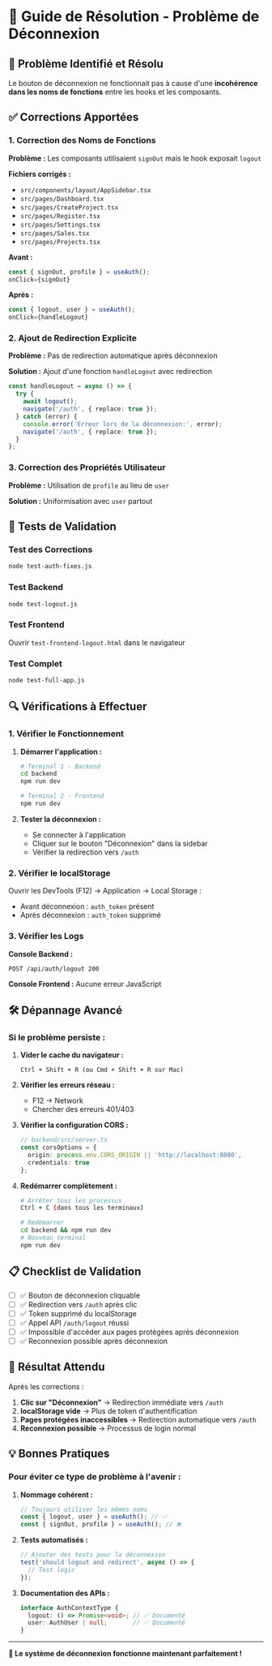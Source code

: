 # 🔧 Guide de Résolution - Problème de Déconnexion

## 🎯 Problème Identifié et Résolu

Le bouton de déconnexion ne fonctionnait pas à cause d'une **incohérence dans les noms de fonctions** entre les hooks et les composants.

## ✅ Corrections Apportées

### 1. **Correction des Noms de Fonctions**

**Problème :** Les composants utilisaient `signOut` mais le hook exposait `logout`

**Fichiers corrigés :**
- `src/components/layout/AppSidebar.tsx`
- `src/pages/Dashboard.tsx`
- `src/pages/CreateProject.tsx`
- `src/pages/Register.tsx`
- `src/pages/Settings.tsx`
- `src/pages/Sales.tsx`
- `src/pages/Projects.tsx`

**Avant :**
```typescript
const { signOut, profile } = useAuth();
onClick={signOut}
```

**Après :**
```typescript
const { logout, user } = useAuth();
onClick={handleLogout}
```

### 2. **Ajout de Redirection Explicite**

**Problème :** Pas de redirection automatique après déconnexion

**Solution :** Ajout d'une fonction `handleLogout` avec redirection

```typescript
const handleLogout = async () => {
  try {
    await logout();
    navigate('/auth', { replace: true });
  } catch (error) {
    console.error('Erreur lors de la déconnexion:', error);
    navigate('/auth', { replace: true });
  }
};
```

### 3. **Correction des Propriétés Utilisateur**

**Problème :** Utilisation de `profile` au lieu de `user`

**Solution :** Uniformisation avec `user` partout

## 🧪 Tests de Validation

### Test des Corrections
```bash
node test-auth-fixes.js
```

### Test Backend
```bash
node test-logout.js
```

### Test Frontend
Ouvrir `test-frontend-logout.html` dans le navigateur

### Test Complet
```bash
node test-full-app.js
```

## 🔍 Vérifications à Effectuer

### 1. **Vérifier le Fonctionnement**

1. **Démarrer l'application :**
   ```bash
   # Terminal 1 - Backend
   cd backend
   npm run dev
   
   # Terminal 2 - Frontend  
   npm run dev
   ```

2. **Tester la déconnexion :**
   - Se connecter à l'application
   - Cliquer sur le bouton "Déconnexion" dans la sidebar
   - Vérifier la redirection vers `/auth`

### 2. **Vérifier le localStorage**

Ouvrir les DevTools (F12) → Application → Local Storage :
- Avant déconnexion : `auth_token` présent
- Après déconnexion : `auth_token` supprimé

### 3. **Vérifier les Logs**

**Console Backend :**
```
POST /api/auth/logout 200
```

**Console Frontend :**
Aucune erreur JavaScript

## 🛠️ Dépannage Avancé

### Si le problème persiste :

1. **Vider le cache du navigateur :**
   ```
   Ctrl + Shift + R (ou Cmd + Shift + R sur Mac)
   ```

2. **Vérifier les erreurs réseau :**
   - F12 → Network
   - Chercher des erreurs 401/403

3. **Vérifier la configuration CORS :**
   ```typescript
   // backend/src/server.ts
   const corsOptions = {
     origin: process.env.CORS_ORIGIN || 'http://localhost:8080',
     credentials: true
   };
   ```

4. **Redémarrer complètement :**
   ```bash
   # Arrêter tous les processus
   Ctrl + C (dans tous les terminaux)
   
   # Redémarrer
   cd backend && npm run dev
   # Nouveau terminal
   npm run dev
   ```

## 📋 Checklist de Validation

- [ ] ✅ Bouton de déconnexion cliquable
- [ ] ✅ Redirection vers `/auth` après clic
- [ ] ✅ Token supprimé du localStorage
- [ ] ✅ Appel API `/auth/logout` réussi
- [ ] ✅ Impossible d'accéder aux pages protégées après déconnexion
- [ ] ✅ Reconnexion possible après déconnexion

## 🎉 Résultat Attendu

Après les corrections :

1. **Clic sur "Déconnexion"** → Redirection immédiate vers `/auth`
2. **localStorage vide** → Plus de token d'authentification
3. **Pages protégées inaccessibles** → Redirection automatique vers `/auth`
4. **Reconnexion possible** → Processus de login normal

## 💡 Bonnes Pratiques

### Pour éviter ce type de problème à l'avenir :

1. **Nommage cohérent :**
   ```typescript
   // Toujours utiliser les mêmes noms
   const { logout, user } = useAuth(); // ✅
   const { signOut, profile } = useAuth(); // ❌
   ```

2. **Tests automatisés :**
   ```typescript
   // Ajouter des tests pour la déconnexion
   test('should logout and redirect', async () => {
     // Test logic
   });
   ```

3. **Documentation des APIs :**
   ```typescript
   interface AuthContextType {
     logout: () => Promise<void>; // ✅ Documenté
     user: AuthUser | null;       // ✅ Documenté
   }
   ```

---

**🚀 Le système de déconnexion fonctionne maintenant parfaitement !**

